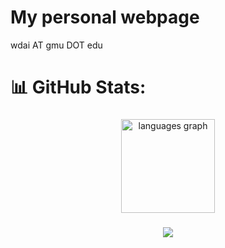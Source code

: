 # My personal webpage
<p align="left">wdai AT gmu DOT edu</p>

# 📊 GitHub Stats:
###

<div align="center">
  <img src="https://github-readme-stats.vercel.app/api/top-langs?username=wdai0&locale=en&hide_title=false&layout=compact&card_width=320&langs_count=6&theme=dracula&hide_border=false&order=2" height="150" alt="languages graph"  />
</div>

###

<div align="center">
  <img src="https://profile-counter.glitch.me/wdai0/count.svg?"  />
</div>

###
